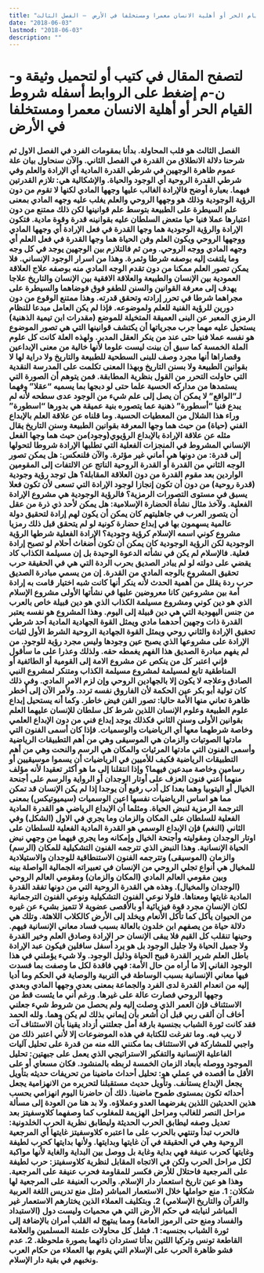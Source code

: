 ```yaml
---
title: "شروط القيام الحر أو أهلية الانسان معمرا ومستخلفا في الأرض  – الفصل الثالث"
date: "2018-06-03"
lastmod: "2018-06-03"
description: ""
---
```

# **لتصفح المقال في كتيب أو لتحميل وثيقة و-ن-م إضغط على الروابط أسفله** **شروط القيام الحر أو أهلية الانسان معمرا ومستخلفا في الأرض**

### الفصل الثالث هو قلب المحاولة. بدأنا بمقومات الفرد في الفصل الاول ثم شرحنا دلالة الانطلاق من القدرة في الفصل الثاني. والآن سنحاول بيان علة عموم ظاهرة الوجهين في شرطي القدرة المادية أي الإرادة والعلم وفي شرطي القدرة الروحية أي الوجود والحياة. والإشكالية هي: تلازم القدرتين فيهما. بعبارة أوضح فالإرادة الغالب عليها وجهها المادي لكنها لا تقوم من دون الرؤية الوجودية وذلك هو وجهها الروحي والعلم يغلب عليه وجهه المادي بمعنى علم السيطرة على الطبيعة بتوسط علم قوانينها لكن ذلك ممتنع من دون اعتبارها عملا فنيا حيا متعض السلطان عليه بقوانينه قدرة وقوة مادية. فتكون الإرادة والرؤية الوجودية هما وجها القدرة في فعل الإرادة أي وجهها المادي ووجهها الروحي ويكون العلم وفن الحياة هما وجها القدرة في فعل العلم أي وجهه المادي ووجه الروحي. ومن ثم فالتلازم بين الوجهين يوجد في كل وجه وما يلتفت إليه بوصفه شرطا وثمرة. وهذا من اسرار الوجود الإنساني. فلا يمكن تصور العلم ممكنا من دون تقدم الوجه المادي منه بوصفه علاج العلاقة العمودية بين الإنسان والطبيعة والعلاقة الافقية بين الإنسان والتاريخ علاجا يهدف إلى معرفة القوانين والسنن للطفو فوق فوضاهما والسيطرة على مجراهما شرطا في تحرر إرادته وتحقق قدرته. وهذا ممتنع الوقوع من دون دورين للرؤية الفنية للعلم ولموضوعه. فإذا لم يكن العامل مبدعا للنظام الرمزي المعبر عن البنى العميقة المتخيلة للموضع (مقدرات ابن تيمية الذهنية) يستحيل عليه مهما جرب مجرياتها أن يكتشف قوانينها التي هي تصور الموضوع هو نفسه عملا فنيا حتى عند من ينكر العقل المدبر. ولهذه العلة كانت كل علوم الملة الخمسة كما سبق أن بينت ليست علوما لأنها خالية من معنى الإبداعين وقصاراها أنها مجرد وصف للبنى السطحية للطبيعة والتاريخ ولا دراية لها لا بقوانين الطبيعة ولا بسنن التاريخ وبهذا المعنى تكلمت على المدرسة النقدية التي حاولت التحرر من القول بنظرية المطابقة. فمن يتوهم أن الصورة التي يستمدها من مداركه الحسية علما حتى لو دبجها بما يسميه “عقلا” وفهما لـ”الواقع” لا يمكن أن يصل إلى علم شيء من الوجود عدى سطحه لأنه لم يبدع فنيا “أسطورة” ذهنية عما يتصوره بنية عميقة هي بدورها “اسطورة” وراء هذا الشلال من المعطيات الحسية. وما قلناه عن علاقة العلم بالإبداع الفني (حياة) من حيث هما وجها المعرفة بقوانين الطبيعة وسنن التاريخ يقال مثله عن علاقة الإرادة بالإبداع الرؤيوي(وجود)من حيث هما وجها الفعل الإنساني المشروط في المنجزات الفعلية التي تطلبها الإرادة شروطا لتحولها إلى قدرة: من دونها هي أماني غير مؤثرة. والآن فلنعكس: هل يمكن تصور الوجه الثاني من القدرة أو القدرة الروحية الناتج عن الالتفات إلى المقومين الواردين بعد مقوم القدرة من دون العلاقة المقابلة؟ هل توجد رؤية وجودية (قدرة روحية) من دون أن تكون إنجازا لوجود الإرادة التي تسعى لأن تكون فعلا يسبق في مستوى التصورات الرمزية؟ فالرؤية الوجودية هي مشروع الإرادة الفعلية. ولآخذ مثال نشأة الحضارة الإسلامية: هل يمكن لأحد ذي ذرة من عقل أن يتصور العرب في جاهليتهم كان يمكن أن يكون لهم إرادة لتحقيق دولة عالمية يسهمون بها في إبداع حضارة كونية لو لم يتحقق قبل ذلك رمزيا مشروع كوني اسمه الإسلام كرؤية وجودية؟ الإرادة الفعلية شرطها الرؤية الوجودية لكن الرؤية الوجودية كان يمكن أن تكون أضغاث أحلام لو تصبح إرادة فعلية. فالإسلام لم يكن في نشأته الدعوة الوحيدة بل إن مسيلمة الكذاب كاد يقضي على دولته لو لم يبادر الصديق بحرب الردة التي هي في الحقيقة حرب تحقيق المشروع بالوجه المادي من القدرة. إن من يسمي مبادرة الصديق حرب ردة يقلل من أهمية الحدث لأنه ينكر أنها كانت شبه اختيار قامت به إرادة أمة بين مشروعين كانا معروضين عليها في نشأتها الأولى مشروع الإسلام الذي هو دين كوني ومشروع مسيلمة الكذاب الذي هو دين قبيلة خاص بالعرب من جنس اليهودية التي هي دين قبيلة إلى اليوم. وهذا المشروع هو نفسه يعتبر القدرة ذات وجهين أحدهما مادي ويمثل القوة الجهادية المادية أحد شرطي تحقيق الإرادة والثاني روحي ويمثل القوة الجهادية الروحية الشرط الأول لثبات الإرادة على مشروعها الذي يصبح عين وجودها وليس مجرد رؤية للوجود. من لم يفهم مبادرة الصديق هذا الفهم يغمطه حقه. ولذلك وعذرا على ما سأقول فإني اعتبر كل من ينكص عن مشروع الامة إلى القومية أو الطائفية أو المناطقية تابع لمسيلمة لمشروع مسيلمة الكذاب ومتنكر لمشروع النبي الصادق وعلاجه لا يكون إلا بالجهادين الروحي وإن لزم الامر المادي. وفي ذلك كان تولية أبو بكر عين الحكمة لأن الفاروق نفسه تردد. ولأمر الآن إلى أخطر ظاهرة تعاني منها الأمة حاليا: تصور الفن فيض خاطر. وكما أنه يستحيل إبداع علوم الطبيعة وعلوم الإنسان اللذين شرط كل سلطان للإنسان عليهما العلم بقوانين الأولى وسنن الثاني فكذلك يوجد إبداع فني من دون الإبداع العلمي وخاصة شرطهما معها أي الرياضيات والوسميات. فإذا كان أسمى الفنون التي مادتها الصوتيات والزمان هي الموسيقى وهي من أهم التطبيقات الرياضية وأسمى الفنون التي مادتها المرئيات والمكان هي الرسم والنحت وهي من أهم التطبيقات الرياضية فكيف للأميين في الرياضيات أن يسموا موسيقيين أو رسامين وخاصة مبدعين فيهما؟ وإذا انتقلنا إلى ما هو أكثر تعقيدا لأنه مؤلف منهما أعني فنون العزف على أوتار الوجدان أو الرواية والرسم على أجنحة الخيال أو اليتوبيا وهما بعدا كل أدب رفيع أن يوجدا إذا لم يكن الإنسان قد تمكن مما هو اساس الرياضيات نفسها اعين الوسميات (سيميوتيكس) بمعنى الترجمة الرمزية لنبض الحياة. ومثلما أن الإبداع الرياضي هو القدرة المادية الفعلية للسلطان على المكان والزمان وما يجري في الاول (الشكل) وفي الثاني (النغم) فإن الإبداع الوسمي هو القدرة المادية الفعلية للسلطان على اوتار الوجدان ومقوليته وأجنحة الخيال وإمكانه وما يجري فيهما من وجهي نبض الحياة الإنسانية. وهذا النبض الذي تترجمه الفنون التشكيلية للمكان (الرسم) والزمان (الموسيقى) وتترجمه الفنون الاستنطاقية للوجدان والاستيلادية للمخيال هي أنواع تجلي الروحي من الإنسان في تعبيراته الجمالية الواصلة بينه وبين مقومي العالم المادي (المكان والزمان) ومقومي العالم الروحي (الوجدان والمخيال). وهذه هي القدرة الروحية التي من دونها تفقد القدرة المادية غايتها ومعناها. فلولا نوعي الفنون التشكيلية ونوعي الفنون الترجمانية لكان الإنسان مجرد قوة فيزيائية أو بالأقصى عضوية لا تتميز بشيء عن غيره من الحيوان يأكل كما تأكل الأنعام ويخلد إلى الأرض كالكلاب اللاهثة. وتلك هي دلالة حياة من يصفهم ابن خلدون بالعالة بسبب فساد معاني الإنسانية فيهم. وحينها تنقلب كل القيم فلا يبقى الإنسان حر الإرادة وصادق العلم وخير القدرة ولا جميل الحياة ولا جليل الوجود بل هو يرد أسفل سافلين فيكون عبد الإرادة باطل العلم شرير القدرة قبيح الحياة وذليل الوجود. ولا شيء يؤملني في هذا الوجود الفاني إلا ما أراه من حال الأمة: فهي فاقدة لكل ما وصفت بما فسدت فيها معاني الإنسانية بسبب الوساطة في التربية والوصاية في الحكم وما أديا إليه من انعدام القدرة لدى الفرد والجماعة بمعنى بعدي وجهها المادي وبعدي وجهها الروحي فصارت عالة على غيرها. ورغم أني ما يئست قط من الاستئناف فإن العمر الذي وصلت إليه ولم يحصل من شروط شيء جعلني أخاف أن ألقى ربي قبل أن أشعر بأن إيماني بذلك لم يكن وهما. ولله الحمد فقد كانت ثورة الشباب بجنسية بارقة أمل جعلتني أزداد يقينا بأن الاستئناف آت لا ريب فيه. وما تفرغت للكتابة في هذه الموضوعات إلا لأني اعتبر ذلك من واجبي للمشاركة في الاستئناف بما مكنني الله منه من قدرة على تحليل آليات الفاعلية الإنسانية والتفكير الاستراتيجي الذي يعمل على جبهتين: تحليل الموجود ووصله بأبعاد الزمان الخمسة لربطه بالمنشود. فكان مسعاي أو على الأقل ما أقصده في عملي هو: تحليل أحداث ماضينا من تحريفات حديثه بتأويل يجعل الإبداع يستأنف. وتأويل حديث مستقبلنا لتحريره من الانهزامية يجعل أحداثه تكون بمستوى طموح ماضينا. ذلك أن حاضرنا اليوم انهزامي بحسب هذين الحديثين اللذين يفرضهما العدو وعملاؤه. ولا بد هنا من العودة إلى مسألة مراحل النصر للغالب ومراحل الهزيمة للمغلوب كما وصفهما كلاوسفيتز بعد تعديل وصفه ليطابق الحرب الحديثة وليطابق نظرية الحرب الخلدونية: فالحرب تبدأ وتنتهي بالحرب على ما اعتبره كلاوسفيتز غايتها أي المرجعية الروحية وهي في الحقيقة في آن غايتها وبدايتها. ولأنها بدايتها كحرب لطيفة وغايتها كحرب عنيفة فهي بداية وغاية بل ووصل بين البداية والغاية لأنها مواكبة لكل مراحل الحرب ولكن في الاتجاه المقابل لنظرية كلاوسفيتز: حرب لطيفة على المرجعية فاحتلال للأرض فكسر للمقاومة فحرب عنيفة على المرجعية. وهذا هو عين تاريخ استعمار دار الإسلام. والحرب العنيفة على المرجعية لها شكلان: 1. منع حواملها خلال الاستعمار المباشر (مثل منع تدريس اللغة العربية والقرآن والتاريخ الإسلامي) 2. وبتكليف العملاء الذين يختارهم الاستعمار غير المباشر لنيابته في حكم الأرض التي هي محميات وليست دول (الاستبداد والفساد ومنع حتى الرموز العامة) ومما يبتهج له القلب أمران بالإضافة إلى ثورة الشباب بجنسيه: 1. فشل كل محاولات علمنة المسلمين والعلامة القاطعة تونس وتركيا اللتين بدأتا تستردان ذاتهما بصورة ملحوظة. 2. عدم فشو ظاهرة الحرب على الإسلام التي يقوم بها العملاء من حكام العرب ونخبهم في بقية دار الإسلام.

###